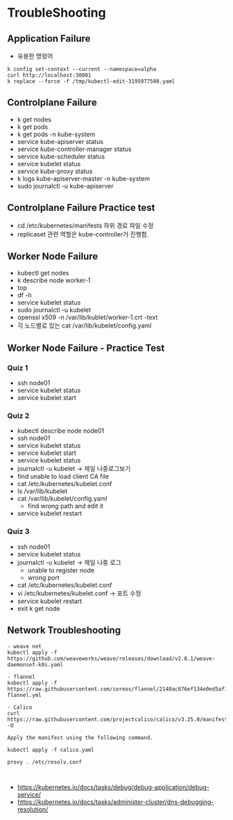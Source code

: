 # TroubleShooting

## Application Failure
- 유용한 명령어
```
k config set-context --current --namespace=alpha
curl http://localhost:30081
k replace --force -f /tmp/kubectl-edit-3195977508.yaml
```

## Controlplane Failure
- k get nodes
- k get pods
- k get pods -n kube-system
- service kube-apiserver status
- service kube-controller-manager status
- service kube-scheduler status
- service kubelet status
- service kube-proxy status
- k logs kube-apiserver-master -n kube-system
- sudo journalctl -u kube-apiserver

## Controlplane Failure Practice test
- cd /etc/kubernetes/manifests 하위 경로 파일 수정
- replicaset 관련 역할은 kube-controller가 진행함.

## Worker Node Failure
- kubectl get nodes
- k describe node worker-1
- top
- df -h
- service kubelet status
- sudo journalctl -u kubelet
- openssl x509 -n /var/lib/kublet/worker-1.crt -text
- 각 노드별로 있는 cat /var/lib/kubelet/config.yaml

## Worker Node Failure - Practice Test
### Quiz 1
- ssh node01
- service kubelet status
- service kubelet start
### Quiz 2
- kubectl describe node node01
- ssh node01
- service kubelet status
- service kubelet start
- service kubelet status
- journalctl -u kubelet -> 제일 나중로그보기
- find unable to load client CA file
- cat /etc/kubernetes/kubelet.conf
- ls /var/lib/kubelet
- cat /var/lib/kubelet/config.yaml
  - find wrong path and edit it
- service kubelet restart
### Quiz 3
- ssh node01
- service kubelet status
- journalctl -u kubelet -> 제일 나중 로그
  - unable to register node
  - wrong port
- cat /etc/kubernetes/kubelet.conf
- vi /etc/kubernetes/kubelet.conf -> 포트 수정
- service kubelet restart
- exit k get node

## Network Troubleshooting
```
- weave net
kubectl apply -f https://github.com/weaveworks/weave/releases/download/v2.8.1/weave-daemonset-k8s.yaml

- flannel
kubectl apply -f https://raw.githubusercontent.com/coreos/flannel/2140ac876ef134e0ed5af15c65e414cf26827915/Documentation/kube-flannel.yml

- Calico
curl https://raw.githubusercontent.com/projectcalico/calico/v3.25.0/manifests/calico.yaml -O

Apply the manifest using the following command.

kubectl apply -f calico.yaml

proxy . /etc/resolv.conf



```

- https://kubernetes.io/docs/tasks/debug/debug-application/debug-service/
- https://kubernetes.io/docs/tasks/administer-cluster/dns-debugging-resolution/
